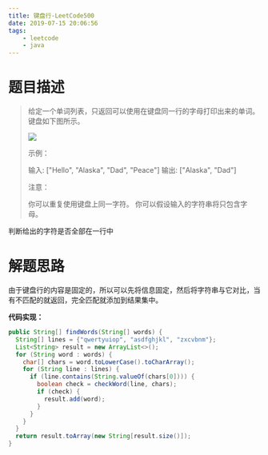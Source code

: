 ```yaml
---
title: 键盘行-LeetCode500
date: 2019-07-15 20:06:56
tags: 
	- leetcode
	- java
---
```


# 题目描述

> 给定一个单词列表，只返回可以使用在键盘同一行的字母打印出来的单词。键盘如下图所示。
>
> ![](https://assets.leetcode-cn.com/aliyun-lc-upload/uploads/2018/10/12/keyboard.png)
>
> 示例：
>
> 输入: \["Hello", "Alaska", "Dad", "Peace"]
> 输出: \["Alaska", "Dad"]
>
>
> 注意：
>
> 你可以重复使用键盘上同一字符。
> 你可以假设输入的字符串将只包含字母。

判断给出的字符是否全部在一行中

<!--more-->

# 解题思路

由于键盘行的内容是固定的，所以可以先将信息固定，然后将字符串与它对比，当有不匹配的就返回，完全匹配就添加到结果集中。

**代码实现：**

```java
public String[] findWords(String[] words) {
  String[] lines = {"qwertyuiop", "asdfghjkl", "zxcvbnm"};
  List<String> result = new ArrayList<>();
  for (String word : words) {
    char[] chars = word.toLowerCase().toCharArray();
    for (String line : lines) {
      if (line.contains(String.valueOf(chars[0]))) {
        boolean check = checkWord(line, chars);
        if (check) {
          result.add(word);
        }
      }
    }
  }
  return result.toArray(new String[result.size()]);
}
```

